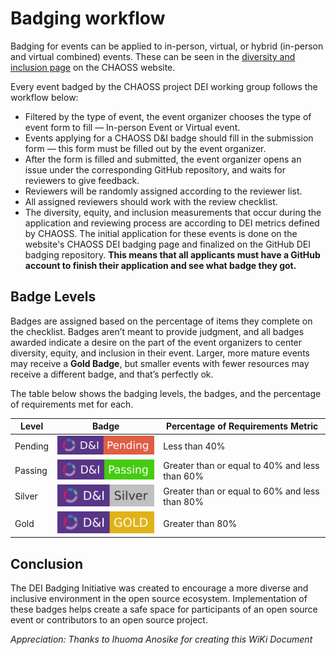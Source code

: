 # Badging workflow
Badging for events can be applied to in-person, virtual, or hybrid (in-person and virtual combined) events. These can be seen in the [diversity and inclusion page](https://chaoss.community/diversity-and-inclusion-badging/) on the CHAOSS website.

Every event badged by the CHAOSS project DEI working group follows the workflow below:
* Filtered by the type of event, the event organizer chooses the type of event form to fill — In-person Event or Virtual event.
* Events applying for a CHAOSS D&I badge should fill in the submission form — this form must be filled out by the event organizer.
* After the form is filled and submitted, the event organizer opens an issue under the corresponding GitHub repository, and waits for reviewers to give feedback.
* Reviewers will be randomly assigned according to the reviewer list. 
* All assigned reviewers should work with the review checklist.
* The diversity, equity, and inclusion measurements that occur during the application and reviewing process are according to DEI metrics defined by CHAOSS.
The initial application for these events is done on the website's CHAOSS DEI badging page and finalized on the GitHub DEI badging repository. **This means that all applicants must have a GitHub account to finish their application and see what badge they got.**

## Badge Levels
Badges are assigned based on the percentage of items they complete on the checklist. Badges aren’t meant to provide judgment, and all badges awarded indicate a desire on the part of the event organizers to center diversity, equity, and inclusion in their event. Larger, more mature events may receive a **Gold Badge**, but smaller events with fewer resources may receive a different badge, and that’s perfectly ok.

The table below shows the badging levels, the badges, and the percentage of requirements met for each.

| Level | Badge |Percentage of Requirements Metric |
| ----------- | ----------- |------------|
| Pending | ![DEI pending badge](pending.svg) | Less than 40% |
| Passing | ![DEI passing badge](passing.svg) | Greater than or equal to 40% and less than 60% |
| Silver | ![DEI silver badge](silver.svg) | Greater than or equal to 60% and less than 80% |
| Gold | ![DEI gold badge](gold.svg) | Greater than 80% |

## Conclusion
The DEI Badging Initiative was created to encourage a more diverse and inclusive environment in the open source ecosystem. Implementation of these badges helps create a safe space for participants of an open source event or contributors to an open source project.

*_Appreciation:_* _Thanks to Ihuoma Anosike for creating this WiKi Document_